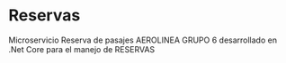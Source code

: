 # Reservas
Microservicio Reserva de pasajes AEROLINEA GRUPO 6 desarrollado en .Net Core para el manejo de RESERVAS
